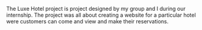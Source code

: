 The Luxe Hotel project is project designed by my group and I during our internship. The project was all about creating a website for a particular hotel were customers can come and view and make their reservations.
